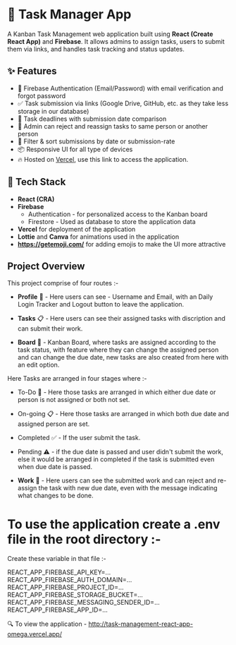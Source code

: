 # 🚀 Task Manager App

A Kanban Task Management web application built using **React (Create React App)** and **Firebase**. It allows admins to assign tasks, users to submit them via links, and handles task tracking and status updates.

## ✨ Features

- 🔐 Firebase Authentication (Email/Password) with email verification and forgot password
- ✅ Task submission via links (Google Drive, GitHub, etc. as they take less storage in our database)
- 📅 Task deadlines with submission date comparison
- 🔁 Admin can reject and reassign tasks to same person or another person
- 🔎 Filter & sort submissions by date or submission-rate
- 📦 Responsive UI for all type of devices
- 🔥 Hosted on [Vercel](http://task-management-react-app-omega.vercel.app/), use this link to access the application.

## 🔧 Tech Stack

- **React (CRA)**
- **Firebase**
  - Authentication - for personalized access to the Kanban board
  - Firestore - Used as database to store the application data
- **Vercel** for deployment of the application
- **Lottie** and **Canva** for animations used in the application
- **https://getemoji.com/** for adding emojis to make the UI more attractive

## Project Overview

This project comprise of four routes :-

- **Profile** 👤 - Here users can see - Username and Email, with an Daily Login Tracker and Logout button to leave the application.

- **Tasks** 📋 - Here users can see their assigned tasks with discription and can submit their work.

- **Board** 🔲 - Kanban Board, where tasks are assigned according to the task status, with feature where they can change the assigned person and can change the due date, new tasks are also created from here with an edit option.

Here Tasks are arranged in four stages where :-

- To-Do 📝 - Here those tasks are arranged in which either due date or person is not assigned or both not set.
- On-going 📋 - Here those tasks are arranged in which both due date and assigned person are set.
- Completed ✅ - If the user submit the task.
- Pending ⚠️ - if the due date is passed and user didn't submit the work, else it would be arranged in completed if the task is submitted even when due date is passed.

- **Work** 📑 - Here users can see the submitted work and can reject and re-assign the task with new due date, even with the message indicating what changes to be done.

# To use the application create a .env file in the root directory :-
 
Create these variable in that file :-

REACT_APP_FIREBASE_API_KEY=...
REACT_APP_FIREBASE_AUTH_DOMAIN=...
REACT_APP_FIREBASE_PROJECT_ID=...
REACT_APP_FIREBASE_STORAGE_BUCKET=...
REACT_APP_FIREBASE_MESSAGING_SENDER_ID=...
REACT_APP_FIREBASE_APP_ID=...

🔍 To view the application - http://task-management-react-app-omega.vercel.app/